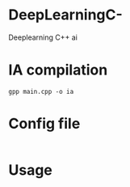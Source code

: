 # DeepLearningC-
Deeplearning C++ ai

# IA compilation
`gpp main.cpp -o ia` 

# Config file

``` 
``` 

# Usage

                   

